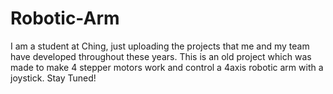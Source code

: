 # Robotic-Arm

I am a student at Ching, just uploading the projects that me and my team have developed throughout these years. 
This is an old project which was made to make 4 stepper motors work and control a 4axis robotic arm with a joystick. Stay Tuned! 

